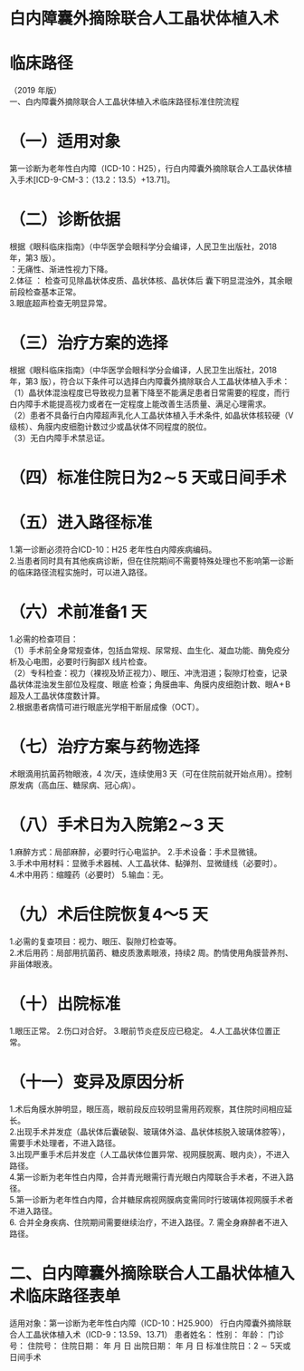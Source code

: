 # 白内障囊外摘除联合人工晶状体植入术  
# 临床路径  
（2019 年版）  
一、白内障囊外摘除联合人工晶状体植入术临床路径标准住院流程  
# （一）适用对象  
第一诊断为老年性白内障（ICD-10：H25），行白内障囊外摘除联合人工晶状体植入手术[ICD-9-CM-3：（13.2：13.5）+13.71]。  
# （二）诊断依据  
根据《眼科临床指南》（中华医学会眼科学分会编译，人民卫生出版社，2018 年，第3 版）。  
：无痛性、渐进性视力下降。  
2.体征 ： 检查可见除晶状体皮质、晶状体核、晶状体后 囊下明显混浊外，其余眼前段检查基本正常。  
3.眼底超声检查无明显异常。  
# （三）治疗方案的选择  
根据《眼科临床指南》（中华医学会眼科学分会编译，人民卫生出版社，2018 年，第3 版），符合以下条件可以选择白内障囊外摘除联合人工晶状体植入手术：  
（1）晶状体混浊程度已导致视力显著下降至不能满足患者日常需要的程度，而行白内障手术能提高视力或者在一定程度上能改善生活质量、满足心理需求。  
（2）患者不具备行白内障超声乳化人工晶状体植入手术条件, 如晶状体核较硬（Ⅴ级核）、角膜内皮细胞计数过少或晶状体不同程度的脱位。  
（3）无白内障手术禁忌证。  
# （四）标准住院日为$\pmb{2}\!\sim\!\pmb{5}$ 天或日间手术  
# （五）进入路径标准  
1.第一诊断必须符合ICD-10：H25 老年性白内障疾病编码。  
2.当患者同时具有其他疾病诊断，但在住院期间不需要特殊处理也不影响第一诊断的临床路径流程实施时，可以进入路径。  
# （六）术前准备1 天  
1.必需的检查项目：  
（1）手术前全身常规查体，包括血常规、尿常规、血生化、凝血功能、酶免疫分析及心电图，必要时行胸部X 线片检查。  
（2）专科检查：视力（裸视及矫正视力）、眼压、冲洗泪道；裂隙灯检查，记录晶状体混浊发生部位及程度、眼底 检查；角膜曲率、角膜内皮细胞计数、眼$\mathsf{A}\!+\!\mathsf{B}$ 超及人工晶状体度数计算。  
2.根据患者病情可进行眼底光学相干断层成像（OCT）。  
# （七）治疗方案与药物选择  
术眼滴用抗菌药物眼液，4 次/天，连续使用3 天（可在住院前就开始点用）。控制原发病（高血压、糖尿病、冠心病）。  
# （八）手术日为入院第$\pmb{2}\!\sim\!\pmb{3}$ 天  
1.麻醉方式：局部麻醉，必要时行心电监护。 
    2.手术设备：手术显微镜。  
3.手术中用材料：显微手术器械、人工晶状体、黏弹剂、显微缝线（必要时）。  
4.术中用药：缩瞳药（必要时）
    5.输血：无。  
# （九）术后住院恢复4～5 天  
1.必需的复查项目：视力、眼压、裂隙灯检查等。  
2.术后用药：局部用抗菌药、糖皮质激素眼液，持续2 周。酌情使用角膜营养剂、非甾体眼液。  
# （十）出院标准  
1.眼压正常。 2.伤口对合好。 3.眼前节炎症反应已稳定。 4.人工晶状体位置正常。  
# （十一）变异及原因分析  
1.术后角膜水肿明显，眼压高，眼前段反应较明显需用药观察，其住院时间相应延长。  
2.出现手术并发症（晶状体后囊破裂、玻璃体外溢、晶状体核脱入玻璃体腔等），需要手术处理者，不进入路径。  
3.出现严重手术后并发症（人工晶状体位置异常、视网膜脱离、眼内炎），不进入路径。  
4.第一诊断为老年性白内障，合并青光眼需行青光眼白内障联合手术者，不进入路径。  
5.第一诊断为老年性白内障，合并糖尿病视网膜病变需同时行玻璃体视网膜手术者不进入路径。  
6. 合并全身疾病、住院期间需要继续治疗，不进入路径。7. 需全身麻醉者不进入路径。  
# 二、白内障囊外摘除联合人工晶状体植入术临床路径表单  
适用对象：第一诊断为老年性白内障（ICD-10：H25.900） 行白内障囊外摘除联合人工晶状体植入术（ICD-9：13.59、13.71） 患者姓名：            性别：       年龄：      门诊号：         住院号：         住院日期：    年    月     日  出院日期：    年    月    日  标准住院日：$2{\sim}5$天或日间手术  

